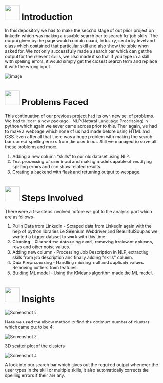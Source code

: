 # <img src="https://media.tenor.com/2ZexrTx-QSQAAAAC/linkedin.gif" width="48" height="48"> **Introduction**

In this depository we had to make the second stage of out prior project on linkedIn which was making a usuable search bar to search for job skills. The output given by the page would contain count, industry, seniority level and class which contained that particular skill and also show the table when asked for. We not only successfully made a search bar which can get the output for the relevent skills, we also made it so that if you type in a skill with spelling errors, it would simply get the closest search term and replace it with the wrong input.

![image](https://media.tenor.com/Y9pvgO_jITsAAAAC/business-card-career.gif)



# <img src="https://media.tenor.com/3yhRZ20Z0dUAAAAi/vinesauce-joel.gif" weight="48" height="48"> **Problems Faced**

This continuation of our previous project had its own new set of problems. We had to learn a new package - NLP(Natural Language Processing) in python which again we never came across prior to this. Then again, we had to make a webpage which none of us had made before using HTML and CSS. Even after all that there was a huge problem with making the search bar correct spelling errors from the user input. Still we managed to solve all these problems and more.
1. Adding a new column "skills" to our old dataset using NLP.
2. Text processing of user input and making model capable of rectifying spelling errors and can show related results.
3. Creating a backend with flask and returning output to webpage.
    
# <img src="https://media.tenor.com/wvFShvObfuIAAAAi/curiouspiyuesh-piyuesh-modi.gif" width="48" height="48"> **Steps Involved**

There were a few steps involved bofore we got to the analysis part which are as follows-
1. Pullin Data from LinkedIn - Scraped data from LinkedIn again with the help of python libraries i.e Selenium Webdriver and BeautifulSoup as we wanted a            bigger dataset to work with this time.
2. Cleaning - Cleaned the data using excel, removing irrelevant columns, rows and other noise values.
3. Adding new column - Processing Job Description in NLP, extracting skills from job description and finally adding "skills" column.
4. Data Preprocessing - Handling missing, null and duplicate values. Removing outliers from features.
5. Building ML model - Using the KMeans algorithm made the ML model.
    
# <img src="https://media.tenor.com/K8DuFxJuF50AAAAi/goal-circle.gif" width="48" height="48"> **Insights**



![Screenshot 2](https://user-images.githubusercontent.com/110715196/236049737-cb3cbd8f-d203-43f7-9690-a59c03dbb322.png)

Here we used the elbow method to find the optimum number of clusters which came out to be 4.



![Screenshot 3](https://user-images.githubusercontent.com/110715196/236050212-e16334cd-c77a-4357-bc21-a95a3ccf32ce.png)

3D scatter plot of the clusters



![Screenshot 4](https://user-images.githubusercontent.com/110715196/236050370-9bb34408-557c-46a8-b515-f17694542018.png)

A look into our search bar which gives out the required output whenever the user types in the skill or multiple skills, it also automatically corrects the spelling errors if their are any.

    
    
    
